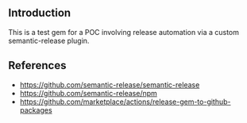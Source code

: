 ## Introduction

This is a test gem for a POC involving release automation via a custom semantic-release plugin.

## References
- https://github.com/semantic-release/semantic-release
- https://github.com/semantic-release/npm
- https://github.com/marketplace/actions/release-gem-to-github-packages
